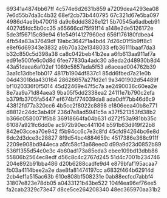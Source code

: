 69341a4874bb67ff
4c574e6d2631b859
a7209dea4293ea08
7e6d55b7da3c4b32
68ef2cb73b440795
67c321d67e5ba097
4986d4ae9b470018
da9c6ddd3826e121
5b70545a6adbeb91
4027d5fdc5b0cc35
a65666cd75f91f14
a148e2de5126172e
5de3f56715c89e94
61e54914127960ed
656f176180fdbea4
4fb54a83a37649df
19abc3642f1a4bd4
7d26c01f5b9ff8c1
e8ef6d69343e3832
a9b70a32e1348033
efb36111baaf7da3
b32c850c5d398a38
ca8c042beb41b2ea
a6fb613aa911af7a
ed91e500fe6c0d8d
6fee77830a4adc30
a8eda2d48930b8d4
43a51daea6af02ef
1089c5857ada5f53
a6acead004762b39
3aa1c13dbe1bb017
4817b1904df837c1
85dd6fbed7a21e0b
04d43018da430164
28626657a27fd2e1
9a3401902d54489f
bf1020336f0f5014
45d22469e47f5c7a
ae2490036c60ea2e
8e7aa9a71d84aea3
9ba05f5dd2338ea2
24111e7b790c2efa
b379fb3705fa5447
ef674bf774039da8
ada0dff7bb46d6c9
43812fd77a320cc6
4b5cc2f8022c8898
e1806eea40b8e771
d8812c24dc3ab49f
236d7e8ad5941c5a
a37f521353fd38b2
b366c0580071f5b8
36918664fa04b631
d272f53a981bb35c
61087a921fc6dd0e
ac972b90ec441104
b591b63d919f22b8
842e03ccea70e942
f5b94cc6c7e3c8fd
45cfd94264bc6e8d
6dc2d3dce3c28827
8f9d54bc4884659c
4517386e368c911f
2209e908bd944eca
a5fc58cf3a68eec0
d99a9d23d0852b89
536f1355d54c0e3c
4b60ad173a85eda3
ebee109bd13dbb86
55806b2564ec8edf
d56c8c4c2767d245
51d4c7001b234746
204e892b91bba486
d20b6288cadfe9d4
e879bfaf195acaa7
fb03a4114bee2a2e
dae8fa81474197cc
a6832f464b62914d
2cb4ef1a515ac63b
610e808bf508231e
0ab88ecfcd7abbf4
31807e823e78db05
a0433121b43be522
104f4ea96ef76ee5
fa2cab2329c73e47
d8ce5ce264208340
48ec365970aa31b2
